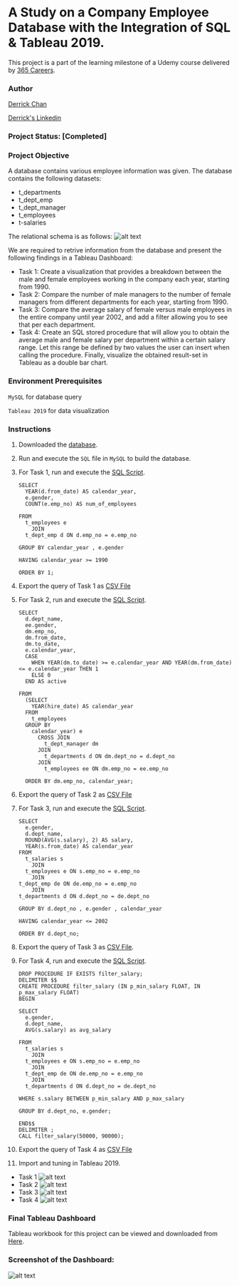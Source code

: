 # A Study on a Company Employee Database with the Integration of SQL & Tableau 2019.
This project is a part of the learning milestone of a Udemy course delivered by [365 Careers](https://www.udemy.com/the-business-intelligence-analyst-course-2018/). 

### Author
[Derrick Chan](https://github.com/zhenyu92)

[Derrick's Linkedin](https://www.linkedin.com/in/zychan/)

### Project Status: [Completed]

### Project Objective
A database contains various employee information was given. The database contains the following datasets:
- t_departments
- t_dept_emp
- t_dept_manager
- t_employees
- t-salaries

The relational schema is as follows:
![alt text](https://github.com/zhenyu92/Tableau-SQL_Employee_Dashboard/blob/master/employees-mod-db-1.jpg "Relational Schema")

We are required to retrive information from the database and present the following findings in a Tableau Dashboard:
- Task 1: Create a visualization that provides a breakdown between the male and female employees working in the company each year, starting from 1990.
- Task 2: Compare the number of male managers to the number of female managers from different departments for each year, starting from 1990.
- Task 3: Compare the average salary of female versus male employees in the entire company until year 2002, and add a filter allowing you to see that per each department.
- Task 4: Create an SQL stored procedure that will allow you to obtain the average male and female salary per department within a certain salary range. Let this range be defined by two values the user can insert when calling the procedure. Finally, visualize the obtained result-set in Tableau as a double bar chart.

### Environment Prerequisites
`MySQL` for database query

`Tableau 2019` for data visualization

### Instructions
1. Downloaded the [database](https://github.com/zhenyu92/Tableau-SQL_Employee_Dashboard/blob/master/employees_mod.zip).

2. Run and execute the `SQL` file in `MySQL` to build the database.

3. For Task 1, run and execute the [SQL Script](https://github.com/zhenyu92/Tableau-SQL_Employee_Dashboard/blob/master/Task_1.sql).
    ```
    SELECT 
      YEAR(d.from_date) AS calendar_year,
      e.gender,
      COUNT(e.emp_no) AS num_of_employees
      
    FROM
      t_employees e
        JOIN
      t_dept_emp d ON d.emp_no = e.emp_no
      
    GROUP BY calendar_year , e.gender
    
    HAVING calendar_year >= 1990
    
    ORDER BY 1;
    ```
    
4. Export the query of Task 1 as [CSV File](https://github.com/zhenyu92/Tableau-SQL_Employee_Dashboard/blob/master/Task_1.csv)

5. For Task 2, run and execute the [SQL Script](https://github.com/zhenyu92/Tableau-SQL_Employee_Dashboard/blob/master/Task_2.sql).
    ```
    SELECT 
      d.dept_name,
      ee.gender,
      dm.emp_no,
      dm.from_date,
      dm.to_date,
      e.calendar_year,
      CASE
        WHEN YEAR(dm.to_date) >= e.calendar_year AND YEAR(dm.from_date) <= e.calendar_year THEN 1
        ELSE 0
      END AS active
      
    FROM
      (SELECT
        YEAR(hire_date) AS calendar_year
      FROM
        t_employees
      GROUP BY 
        calendar_year) e
          CROSS JOIN
            t_dept_manager dm
          JOIN
            t_departments d ON dm.dept_no = d.dept_no
          JOIN 
            t_employees ee ON dm.emp_no = ee.emp_no
            
      ORDER BY dm.emp_no, calendar_year;
    ```

6. Export the query of Task 2 as [CSV File](https://github.com/zhenyu92/Tableau-SQL_Employee_Dashboard/blob/master/Task_2.csv)

7. For Task 3, run and execute the [SQL Script](https://github.com/zhenyu92/Tableau-SQL_Employee_Dashboard/blob/master/Task_3.sql).
    ```
    SELECT 
      e.gender,
      d.dept_name,
      ROUND(AVG(s.salary), 2) AS salary,
      YEAR(s.from_date) AS calendar_year
    FROM
      t_salaries s
        JOIN
      t_employees e ON s.emp_no = e.emp_no
        JOIN
    t_dept_emp de ON de.emp_no = e.emp_no
        JOIN
    t_departments d ON d.dept_no = de.dept_no
   
    GROUP BY d.dept_no , e.gender , calendar_year

    HAVING calendar_year <= 2002

    ORDER BY d.dept_no;
    ```

8. Export the query of Task 3 as [CSV File](https://github.com/zhenyu92/Tableau-SQL_Employee_Dashboard/blob/master/Task_3.csv).

9. For Task 4, run and execute the [SQL Script](https://github.com/zhenyu92/Tableau-SQL_Employee_Dashboard/blob/master/Task_4.sql).
    ```
    DROP PROCEDURE IF EXISTS filter_salary;
    DELIMITER $$
    CREATE PROCEDURE filter_salary (IN p_min_salary FLOAT, IN p_max_salary FLOAT)
    BEGIN
    
    SELECT 
      e.gender, 
      d.dept_name, 
      AVG(s.salary) as avg_salary
      
    FROM
      t_salaries s
        JOIN
      t_employees e ON s.emp_no = e.emp_no
        JOIN
      t_dept_emp de ON de.emp_no = e.emp_no
        JOIN
      t_departments d ON d.dept_no = de.dept_no
    
    WHERE s.salary BETWEEN p_min_salary AND p_max_salary

    GROUP BY d.dept_no, e.gender;
    
    END$$
    DELIMITER ;
    CALL filter_salary(50000, 90000);
    ```

10. Export the query of Task 4 as [CSV File](https://github.com/zhenyu92/Tableau-SQL_Employee_Dashboard/blob/master/Task_4.csv)

11. Import and tuning in Tableau 2019.
- Task 1
![alt text](https://github.com/zhenyu92/Tableau-SQL_Employee_Dashboard/blob/master/Task_1.JPG "Task 1")
- Task 2
![alt text](https://github.com/zhenyu92/Tableau-SQL_Employee_Dashboard/blob/master/Task_1.JPG "Task 2")
- Task 3
![alt text](https://github.com/zhenyu92/Tableau-SQL_Employee_Dashboard/blob/master/Task_1.JPG "Task 3")
- Task 4
![alt text](https://github.com/zhenyu92/Tableau-SQL_Employee_Dashboard/blob/master/Task_1.JPG "Task 4")

### Final Tableau Dashboard
Tableau workbook for this project can be viewed and downloaded from [Here](https://public.tableau.com/profile/derrick1466#!/vizhome/AnEmployeeDatasetDashboard/Dashboard1?publish=yes).

### Screenshot of the Dashboard:
![alt text](https://github.com/zhenyu92/Tableau-SQL_Employee_Dashboard/blob/master/Dashboard%201.png "Final Dashboard")
